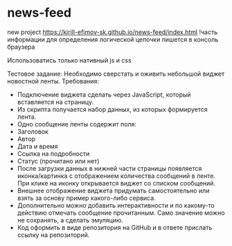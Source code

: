 # news-feed
new project
https://kirill-efimov-sk.github.io/news-feed/index.html
!часть информации для определения логической цепочки пишется в консоль браузера

Использоватись только нативный js и css


Тестовое задание:
Необходимо сверстать и оживить небольшой виджет новостной ленты.
Требования:
- Подключение виджета сделать через JavaScript, который вставляется на страницу.
- Из скрипта получается набор данных, из которых формируется лента.
- Одно сообщение ленты содержит поля:
- Заголовок
- Автор
- Дата и время
- Ссылка на подробности
- Статус (прочитано или нет)
- После загрузки данных в нижней части страницы появляется иконка/картинка с отображением количества сообщений в ленте. При клике на иконку открывается виджет со списком сообщений.
- Внешнее отображение виджета придумать самостоятельно или взять за основу пример какого-либо сервиса.
- Дополнительно можно добавить интерактивности и по какому-то действию отмечать сообщение прочитанным. Само значение можно не сохранять, а сделать эмуляцию.
- Код оформить в виде репозитория на GitHub и в ответе прислать ссылку на репозиторий.
